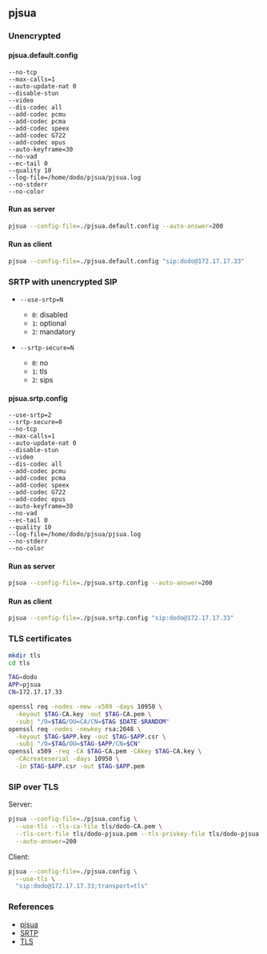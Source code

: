 ## pjsua

### Unencrypted

#### pjsua.default.config

```config
--no-tcp
--max-calls=1
--auto-update-nat 0
--disable-stun
--video
--dis-codec all
--add-codec pcmu
--add-codec pcma
--add-codec speex
--add-codec G722
--add-codec opus
--auto-keyframe=30
--no-vad
--ec-tail 0
--quality 10
--log-file=/home/dodo/pjsua/pjsua.log
--no-stderr
--no-color
```

#### Run as server

```bash
pjsua --config-file=./pjsua.default.config --auto-answer=200
```

#### Run as client

```bash
pjsua --config-file=./pjsua.default.config "sip:dodo@172.17.17.33"
```

### SRTP with unencrypted SIP

- `--use-srtp=N`
  - `0`: disabled
  - `1`: optional
  - `2`: mandatory

- `--srtp-secure=N`
  - `0`: no
  - `1`: tls
  - `2`: sips

#### pjsua.srtp.config

```config
--use-srtp=2
--srtp-secure=0
--no-tcp
--max-calls=1
--auto-update-nat 0
--disable-stun
--video
--dis-codec all
--add-codec pcmu
--add-codec pcma
--add-codec speex
--add-codec G722
--add-codec opus
--auto-keyframe=30
--no-vad
--ec-tail 0
--quality 10
--log-file=/home/dodo/pjsua/pjsua.log
--no-stderr
--no-color
```

#### Run as server

```bash
pjsua --config-file=./pjsua.srtp.config --auto-answer=200
```

#### Run as client

```bash
pjsua --config-file=./pjsua.srtp.config "sip:dodo@172.17.17.33"
```

### TLS certificates

```bash
mkdir tls
cd tls

TAG=dodo
APP=pjsua
CN=172.17.17.33

openssl req -nodes -new -x509 -days 10950 \
  -keyout $TAG-CA.key -out $TAG-CA.pem \
  -subj "/O=$TAG/OU=CA/CN=$TAG $DATE-$RANDOM"
openssl req -nodes -newkey rsa:2048 \
  -keyout $TAG-$APP.key -out $TAG-$APP.csr \
  -subj "/O=$TAG/OU=$TAG-$APP/CN=$CN"
openssl x509 -req -CA $TAG-CA.pem -CAkey $TAG-CA.key \
  -CAcreateserial -days 10950 \
  -in $TAG-$APP.csr -out $TAG-$APP.pem
```

### SIP over TLS

Server:

```bash
pjsua --config-file=./pjsua.config \
  --use-tls --tls-ca-file tls/dodo-CA.pem \
  --tls-cert-file tls/dodo-pjsua.pem --tls-privkey-file tls/dodo-pjsua.key \
  --auto-answer=200
```

Client:

```bash
pjsua --config-file=./pjsua.config \
  --use-tls \
  "sip:dodo@172.17.17.33;transport=tls"
```

### References

- [pjsua](https://www.pjsip.org/pjsua.htm)
- [SRTP](https://docs.pjsip.org/en/latest/specific-guides/security/srtp.html)
- [TLS](https://docs.pjsip.org/en/latest/specific-guides/security/ssl.html)
